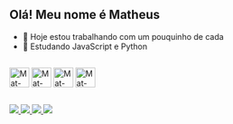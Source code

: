 ## Olá! Meu nome é Matheus

- 🔭 Hoje estou trabalhando com um pouquinho de cada
- 🌱 Estudando JavaScript e Python

## 

<div>
  <img align="center" alt="Mat-JavaScript" height="35" width="35" src="https://cdn.jsdelivr.net/gh/devicons/devicon/icons/javascript/javascript-original.svg">
  <img align="center" alt="Mat-Html5" height="35" width="35" src="https://cdn.jsdelivr.net/gh/devicons/devicon/icons/html5/html5-original.svg">
  <img align="center" alt="Mat-Css" height="35" width="35" src="https://cdn.jsdelivr.net/gh/devicons/devicon/icons/css3/css3-original.svg">
  <img align="center" alt="Mat-Python" height="35" width="35" src="https://cdn.jsdelivr.net/gh/devicons/devicon/icons/python/python-original.svg">
</div>

## 

<div>
  <a href="https://www.instagram.com/"><img src="https://img.shields.io/badge/Instagram-E4405F?style=for-the-badge&logo=instagram&logoColor=white">
  <a href="https://www.twitch.tv/"><img src="https://img.shields.io/badge/Twitch-9146FF?style=for-the-badge&logo=twitch&logoColor=white">
  <a href="https://www.discord.com/"><img src="https://img.shields.io/badge/Discord-7289DA?style=for-the-badge&logo=discord&logoColor=white">
  <a href="https://www.gmail.com/"><img src="https://img.shields.io/badge/Gmail-D14836?style=for-the-badge&logo=gmail&logoColor=white">
</div>
